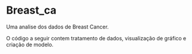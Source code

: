# Breast_ca
Uma analise dos dados de Breast Cancer.

O código a seguir contem tratamento de dados, visualização de gráfico e criação de modelo.
